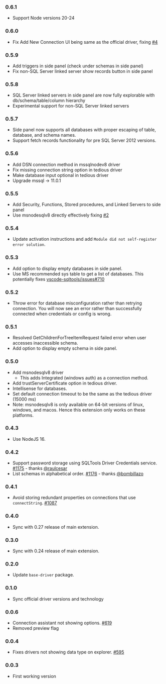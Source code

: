 ### 0.6.1
- Support Node versions 20-24

### 0.6.0
- Fix Add New Connection UI being same as the official driver, fixing [#4](https://github.com/fzhem/sqltools-mssql-driver-commver/issues/4)

### 0.5.9
- Add triggers in side panel (check under schemas in side panel)
- Fix non-SQL Server linked server show records button in side panel

### 0.5.8
- SQL Server linked servers in side panel are now fully explorable with db/schema/table/column hierarchy
- Experimental support for non-SQL Server linked servers

### 0.5.7
- Side panel now supports all databases with proper escaping of table, database, and schema names.
- Support fetch records functionality for pre SQL Server 2012 versions.

### 0.5.6
- Add DSN connection method in mssqlnodev8 driver
- Fix missing connection string option in tedious driver
- Make database input optional in tedious driver
- Upgrade mssql -> 11.0.1

### 0.5.5
- Add Security, Functions, Stored procedures, and Linked Servers to side panel
- Use msnodesqlv8 directly effectively fixing [#2](https://github.com/fzhem/sqltools-mssql-driver-commver/issues/2)

### 0.5.4
- Update activation instructions and add `Module did not self-register error solution`.

### 0.5.3
- Add option to display empty databases in side panel.
- Use MS recommended sys table to get a list of databases. This potentially fixes [vscode-sqltools/issues#710](https://github.com/mtxr/vscode-sqltools/issues/710)

### 0.5.2
- Throw error for database misconfiguration rather than retrying connection. You will now see an error rather than successfully connected when credentials or config is wrong. 

### 0.5.1
- Resolved GetChildrenForTreeItemRequest failed error when user accesses inaccessible schema. 
- Add option to display empty schema in side panel.

### 0.5.0
- Add msnodesqlv8 driver
    - This adds Integrated (windows auth) as a connection method.
- Add trustServerCertificate option in tedious driver.
- Intellisense for databases.
- Set default connection timeout to be the same as the tedious driver (15000 ms)
- Note: msnodesqlv8 is only available on 64-bit versions of linux, windows, and macos. Hence this extension only works on these platforms. 

### 0.4.3

- Use NodeJS 16.

### 0.4.2

- Support password storage using SQLTools Driver Credentials service. [#1175](https://github.com/mtxr/vscode-sqltools/pull/1175) - thanks [@raulcesar](https://github.com/raulcesar)
- List schemas in alphabetical order. [#1176](https://github.com/mtxr/vscode-sqltools/issues/1176) - thanks [@bombillazo](https://github.com/bombillazo)

### 0.4.1

- Avoid storing redundant properties on connections that use `connectString`. [#1087](https://github.com/mtxr/vscode-sqltools/issues/1087)

### 0.4.0

- Sync with 0.27 release of main extension.

### 0.3.0

- Sync with 0.24 release of main extension.

### 0.2.0

- Update `base-driver` package.

### 0.1.0

- Sync official driver versions and technology

### 0.0.6

- Connection assistant not showing options. [#619](https://github.com/mtxr/vscode-sqltools/issues/619)
- Removed preview flag

### 0.0.4

- Fixes drivers not showing data type on explorer. [#595](https://github.com/mtxr/vscode-sqltools/issues/595)

### 0.0.3

- First working version
